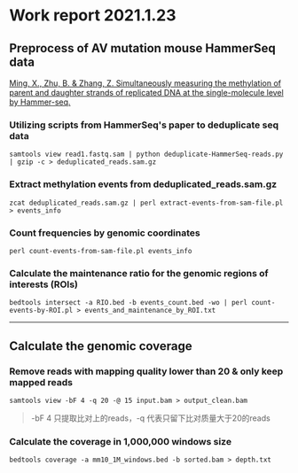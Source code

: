 # Work report 2021.1.23
## Preprocess of AV mutation mouse HammerSeq data
[Ming, X., Zhu, B. & Zhang, Z. Simultaneously measuring the methylation of parent and daughter strands of replicated DNA at the single-molecule level by Hammer-seq.](https://www.nature.com/articles/s41596-020-00488-9#citeas)

### Utilizing scripts from HammerSeq's paper to deduplicate seq data
``samtools view read1.fastq.sam | python deduplicate-HammerSeq-reads.py | gzip -c > deduplicated_reads.sam.gz``

### Extract methylation events from deduplicated_reads.sam.gz
``zcat deduplicated_reads.sam.gz | perl extract-events-from-sam-file.pl > events_info``

### Count frequencies by genomic coordinates
``perl count-events-from-sam-file.pl events_info``

### Calculate the maintenance ratio for the genomic regions of interests (ROIs)
``bedtools intersect -a RIO.bed -b events_count.bed -wo | perl count-events-by-ROI.pl > events_and_maintenance_by_ROI.txt``
***
## Calculate the genomic coverage
### Remove reads with mapping quality lower than 20 & only keep mapped reads
``samtools view -bF 4 -q 20 -@ 15 input.bam > output_clean.bam``
>-bF 4 只提取比对上的reads，-q 代表只留下比对质量大于20的reads

### Calculate the coverage in 1,000,000 windows size
``bedtools coverage -a mm10_1M_windows.bed -b sorted.bam > depth.txt``
